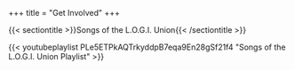 +++
title = "Get Involved"
+++

[//]: # ({{< sectiontitle >}}Roundtable{{< /sectiontitle>}})
[//]: # ()
[//]: # ({{< youtube fv689YaplMo >}})

{{< sectiontitle >}}Songs of the L.O.G.I. Union{{< /sectiontitle >}}

{{< youtubeplaylist PLe5ETPkAQTrkyddpB7eqa9En28gSf21f4 "Songs of the L.O.G.I. Union Playlist" >}}
